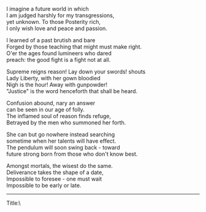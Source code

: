 I imagine a future world in which\
I am judged harshly for my transgressions,\
yet unknown. To those Posterity rich,\
I only wish love and peace and passion.

I learned of a past brutish and bare\
Forged by those teaching that might must make right.\
O'er the ages found lumineers who dared\
preach: the good fight is a fight not at all.

Supreme reigns reason! Lay down your swords! shouts\
Lady Liberty, with her gown bloodied\
Nigh is the hour! Away with gunpowder!\
"Justice" is the word henceforth that shall be heard.

Confusion abound, nary an answer\
can be seen in our age of folly.\
The inflamed soul of reason finds refuge,\
Betrayed by the men who summoned her forth.

She can but go nowhere instead searching\
sometime when her talents will have effect.\
The pendulum will soon swing back - toward\
future strong born from those who don't know best.

Amongst mortals, the wisest do the same.\
Deliverance takes the shape of a date,\
Impossible to foresee - one must wait\
Impossible to be early or late.

-----

Title:\